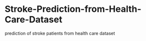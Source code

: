 # Stroke-Prediction-from-Health-Care-Dataset
prediction of stroke patients from health care dataset

